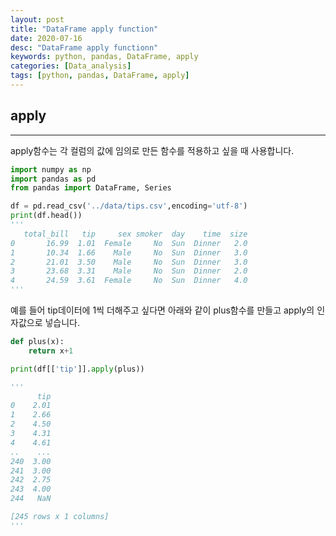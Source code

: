 ```yaml
---
layout: post
title: "DataFrame apply function"
date: 2020-07-16
desc: "DataFrame apply functionn"
keywords: python, pandas, DataFrame, apply
categories: [Data_analysis]
tags: [python, pandas, DataFrame, apply]
---
```


## apply

___

apply함수는 각 컬럼의 값에 임의로 만든 함수를 적용하고 싶을 때 사용합니다. 

~~~python
import numpy as np
import pandas as pd
from pandas import DataFrame, Series

df = pd.read_csv('../data/tips.csv',encoding='utf-8')
print(df.head())
'''
   total_bill   tip     sex smoker  day    time  size
0       16.99  1.01  Female     No  Sun  Dinner   2.0
1       10.34  1.66    Male     No  Sun  Dinner   3.0
2       21.01  3.50    Male     No  Sun  Dinner   3.0
3       23.68  3.31    Male     No  Sun  Dinner   2.0
4       24.59  3.61  Female     No  Sun  Dinner   4.0
'''
~~~

예를 들어 tip데이터에 1씩 더해주고 싶다면 아래와 같이 plus함수를 만들고 apply의 인자값으로 넣습니다. 

~~~python
def plus(x):
    return x+1

print(df[['tip']].apply(plus))

'''
      tip
0    2.01
1    2.66
2    4.50
3    4.31
4    4.61
..    ...
240  3.00
241  3.00
242  2.75
243  4.00
244   NaN

[245 rows x 1 columns]
'''
~~~